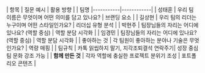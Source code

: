 | 항목 | 질문 예시 | 활용 방향 |
|  팀명  |-----------|------------|
| 성태훈  | 우리 팀 이름은 무엇이며 어떤 의미를 담고 있나요? | 브랜딩 요소 |
| 길상현  | 우리 팀의 리더는 누구이며 어떤 스타일인가요? | 리더십 유형 분석 |
| 박현주 | 팀장님들의 자리는 어디에 있나요? (역할 중심) | 역할 분담 시각화 |
| 임경민 | 팀장님들의 자리는 어디에 있나요? (역할 중심) | 역할 분담 시각화 |
| 좋아하는 것 | 각 팀원이 좋아하는 분야나 기술은 무엇인가요? | 역량 매핑 |
| 팀규칙 | 카톡 읽씹하지 말기, 지각조퇴결석 연락주기| 성장 중심 팀 문화 강조 가능 |
| **함께 만든 것** | 각자 역할에 충실한 프로젝트 분위기 조성 | 포트폴리오 콘텐츠 |    